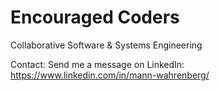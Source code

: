 # Encouraged Coders

Collaborative Software & Systems Engineering

Contact: Send me a message on LinkedIn: https://www.linkedin.com/in/mann-wahrenberg/
